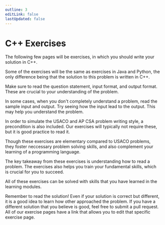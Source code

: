 ```yaml
---
outline: 3
editLink: false
lastUpdated: false
---
```

# C++ Exercises
The following few pages will be exercises, in which you should write your solution in C++.

Some of the exercises will be the same as exercises in Java and Python, the only difference being that the solution to this problem is written in C++.

Make sure to read the question statement, input format, and output format. These are crucial to your understanding of the problem.

In some cases, when you don't completely understand a problem, read the sample input and output. Try seeing how the input lead to the output. This may help you understand the problem.

In order to simulate the USACO and AP CSA problem writing style, a precondition is also included. Our exercises will typically not require these, but it is good practice to read it.

Though these exercises are elementary compared to USACO problems, they foster neccessary problem solving skills, and also complement your learning of a programming language.

The key takeaway from these exercises is understanding how to read a problem. The exercises also helps you train your fundamental skills, which is crucial for you to succeed.

All of these exercises can be solved with skills that you have learned in the learning modules.

Remember to read the solution! Even if your solution is correct but different, it is a good idea to learn how other approached the problem. If you have a different solution that you believe is good, feel free to submit a pull request. All of our exercise pages have a link that allows you to edit that specific exercise page.